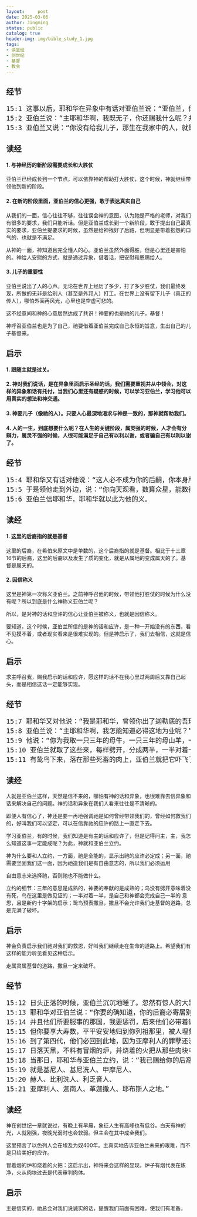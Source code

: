 ```yaml
---
layout:     post
date: 2025-03-06
author: Jingming
status: public
catalog: true
header-img: img/bible_study_1.jpg
tags:
- 读圣经
- 创世纪
- 基督
- 教会
---
```

## 经节

<pre style="font-size: 18px;">
15:1 这事以后，耶和华在异象中有话对亚伯兰说：“亚伯兰，你不要惧怕！我是你的盾牌，必大大地赏赐你。”
15:2 亚伯兰说：“主耶和华啊，我既无子，你还赐我什么呢？并且要承受我家业的，是大马色人以利以谢。”
15:3 亚伯兰又说：“你没有给我儿子，那生在我家中的人，就是我的后嗣。”
</pre>

## 读经

#### 1. 与神经历的新阶段需要成长和大胜仗

亚伯兰已经成长到一个节点，可以依靠神的帮助打大胜仗，这个时候，神就继续带领他到新的阶段。

#### 2. 在新的阶段里面，亚伯兰的信心更强，敢于表达真实自己

从我们的一面，信心往往不够，往往误会神的意图，认为祂是严格的老师，对我们有很多的要求，我们只能听话。但是亚伯兰成长到一个新阶段，敢于提出自己最真实的要求，亚伯兰提要求的时候，虽然是给神找好了后路，但明显是带着抱怨的口气的，也就是不满足。

从神的一面，神知道且完全懂人的心。亚伯兰虽然外面得胜，但是心里还是害怕的。神给人安慰的方式，就是通过异象，借着话，把安慰和恩赐给人。

#### 3. 儿子的重要性

亚伯兰说出了人的心声。无论在世界上经历了多少，打了多少胜仗，我们最终发现，所做的无非是给别人（甚至是外邦人）打工。在世界上没有留下儿子（真正的传人），哪怕外面再风光，心里也是空虚可悲的。

这不经意间和神的心意居然达成了共识！神要的也是祂的儿子，基督！

神呼召亚伯兰也是为了自己，祂要借着亚伯兰完成自己永恒的旨意，生出自己的儿子基督来。

## 启示

#### 1. 跟随主就是过关。
#### 2. 神对我们说话，是在异象里面启示圣经的话，我们需要重视并从中领会，对这样的异象和话有托付，当我们心里还有疑惑的时候，可以学习亚伯兰，学习他可以用真实的想法和神交通。
#### 3. 神要儿子（像祂的人）。只要人心最深地渴求与神是一致的，那神就帮助我们。
#### 4. 人的一生，到底想要什么呢？在人生的关键阶段，属灵强的时候，人才会有分辩力，属灵不强的时候，人很可能满足于自己有以利以谢，或者骗自己有以利以谢了。

## 经节
<pre style="font-size: 18px;">
15:4 耶和华又有话对他说：“这人必不成为你的后嗣，你本身所生的，才成为你的后嗣。”
15:5 于是领他走到外边，说：“你向天观看，数算众星，能数得过来吗？”又对他说：“你的后裔将要如此。”
15:6 亚伯兰信耶和华，耶和华就以此为他的义。
</pre>

## 读经

#### 1. 这里的后裔指的就是基督

这里的后裔，在希伯来原文中是单数的，这个后裔指的就是基督。相比于十三章16节的后裔，这里的后裔以及发生了质的变化，就是从属地的变成属天的了。基督是属天的。

#### 2. 因信称义

这里是神第一次称义亚伯兰。之前神呼召他的时候，带领他打胜仗的时候为什么没有呢？所以到底是什么神称义亚伯兰呢？

所以，是对神的话和应许的信心让亚伯兰被称义，也就是因信称义。

要知道，这个时候，亚伯兰所信的是神的话和应许，是一种一开始没有的东西，看不见摸不着，或者现实看来是很难实现的。但是神启示了，我们去相信，这就是信心。

## 启示

求主呼召我，赐我启示的话和应许，愿这样的话不在我心里过两周后又靠自己起头，而是相信这话一定能够实现。

## 经节

<pre style="font-size: 18px;">
15:7 耶和华又对他说：“我是耶和华，曾领你出了迦勒底的吾珥，为要将这地赐你为业。”
15:8 亚伯兰说：“主耶和华啊，我怎能知道必得这地为业呢？”
15:9 他说：“你为我取一只三年的母牛，一只三年的母山羊，一只三年的公绵羊，一只斑鸠，一只雏鸽。”
15:10 亚伯兰就取了这些来，每样劈开，分成两半，一半对着一半地摆列；只有鸟没有劈开。
15:11 有鸷鸟下来，落在那些死畜的肉上，亚伯兰就把它吓飞了。
</pre>

## 读经

人就是亚伯兰这样，天然是信不来的，哪怕有神的话和异象，也很难靠去信异象和话来解决自己的问题。神的话和异象在我们人看来往往是不清晰的。

即便人有信心了，神还是要一再地强调祂是如何曾经带领我们的，曾经如何救我们的，好叫我们可以坚定，可以在信靠祂的应许的路上一直走下去。

学习亚伯兰，有的时候，我们知道是有主的话和应许了，但是记得问主，主，我怎么知道这事一定能成呢？为此，神就和亚伯兰立约。

神为什么要和人立约，一方面，祂是全能的，显示出祂的应许必定成；另一面，祂需要坚固我们这一面，因为祂造我们是有自由意志的，所以我们必须运用

自由意志来选择祂，否则祂也不能做什么。

立约的细节：三年的意思是成熟的，神要的奉献的是成熟的；鸟没有劈开意味着没有死，鸟在这里是做见证的；一半对着一半，是自己和神都会完成自己一半的
意思，且是新约十字架的启示；鸷鸟预表撒旦，撒旦不会允许我们走基督的道路，总是充满了破坏。

## 启示

神会负责启示我们祂对我们的救恩，好叫我们继续走在生命的道路上。希望我们有这样的能力听见看见这种启示。

走属灵属基督的道路，撒旦一定来破坏。

## 经节

<pre style="font-size: 18px;">
15:12 日头正落的时候，亚伯兰沉沉地睡了。忽然有惊人的大黑暗落在他身上。
15:13 耶和华对亚伯兰说：“你要的确知道，你的后裔必寄居别人的地，又服事那地的人；那地的人要苦待他们四百年。
15:14 并且他们所要服事的那国，我要惩罚，后来他们必带着许多财物从那里出来。
15:15 但你要享大寿数，平平安安地归到你列祖那里，被人埋葬。
15:16 到了第四代，他们必回到此地，因为亚摩利人的罪孽还没有满盈。”
15:17 日落天黑，不料有冒烟的炉，并烧着的火把从那些肉块中经过。
15:18 当那日，耶和华与亚伯兰立约，说：“我已赐给你的后裔，从埃及河直到伯拉大河之地，
15:19 就是基尼人、基尼洗人、甲摩尼人、
15:20 赫人、比利洗人、利乏音人、
15:21 亚摩利人、迦南人、革迦撒人、耶布斯人之地。”
</pre>

## 读经

神在创世纪一章就说过，有晚上有早晨，象征人生有高峰也有低谷。白天有神的光，人就刚强，夜晚光弱时也会软弱。但主会在其中成全我们。

这里预言了以色列人会在埃及为奴400年。主真实地告诉亚伯兰未来的艰难，而不是只给美好的应许。

冒着烟的炉和烧着的火把：这启示出，神将来会这样的显现，炉子有烟代表在炼净，火从肉块过去是代表审判肉体。

## 启示

主是信实的，祂总会对我们说诚实的话，提醒我们前面有困难，使我们有准备。
